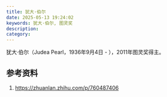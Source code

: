 ```yaml
---
title: 犹大·伯尔
date: 2025-05-13 19:24:02
keywords: 犹大·伯尔, 图灵奖
description: 
category:
---
```


犹大·伯尔（Judea Pearl，1936年9月4日 - ），2011年图灵奖得主。

## 参考资料
1. https://zhuanlan.zhihu.com/p/760487406